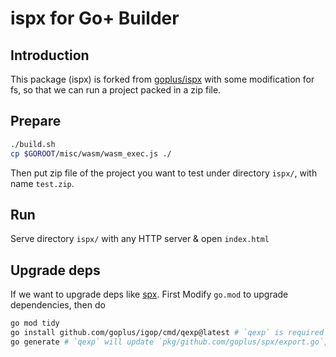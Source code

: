 # ispx for Go+ Builder

## Introduction

This package (ispx) is forked from [goplus/ispx](https://github.com/goplus/ispx) with some modification for fs, so that we can run a project packed in a zip file.

## Prepare

```sh
./build.sh
cp $GOROOT/misc/wasm/wasm_exec.js ./
```

Then put zip file of the project you want to test under directory `ispx/`, with name `test.zip`.

## Run

Serve directory `ispx/` with any HTTP server & open `index.html`

## Upgrade deps

If we want to upgrade deps like [spx](https://github.com/goplus/spx). First Modify `go.mod` to upgrade dependencies, then do

```sh
go mod tidy
go install github.com/goplus/igop/cmd/qexp@latest # `qexp` is required to do `go generate`
go generate # `qexp` will update `pkg/github.com/goplus/spx/export.go`, see detail in `main.go` (`//go:generate qexp ...`)
```
